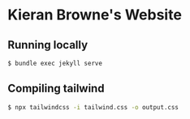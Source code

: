 # Kieran Browne's Website

## Running locally

```bash
$ bundle exec jekyll serve
```

## Compiling tailwind

```bash
$ npx tailwindcss -i tailwind.css -o output.css
```
